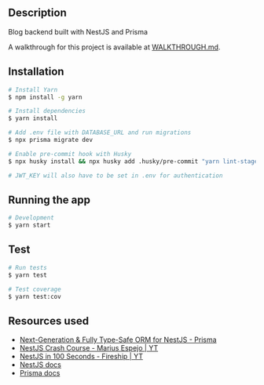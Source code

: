 ## Description

Blog backend built with NestJS and Prisma

A walkthrough for this project is available at [WALKTHROUGH.md](WALKTHROUGH.md).

## Installation

```bash
# Install Yarn
$ npm install -g yarn

# Install dependencies
$ yarn install

# Add .env file with DATABASE_URL and run migrations
$ npx prisma migrate dev

# Enable pre-commit hook with Husky
$ npx husky install && npx husky add .husky/pre-commit "yarn lint-staged"

# JWT_KEY will also have to be set in .env for authentication
```

## Running the app

```bash
# Development
$ yarn start
```

## Test

```bash
# Run tests
$ yarn test

# Test coverage
$ yarn test:cov
```

## Resources used

- [Next-Generation & Fully Type-Safe ORM for NestJS - Prisma](https://www.prisma.io/nestjs)
- [NestJS Crash Course - Marius Espejo | YT](https://www.youtube.com/watch?v=2n3xS89TJMI)
- [NestJS in 100 Seconds - Fireship | YT](https://www.youtube.com/watch?v=0M8AYU_hPas)
- [NestJS docs](https://docs.nestjs.com)
- [Prisma docs](https://www.prisma.io/docs)
